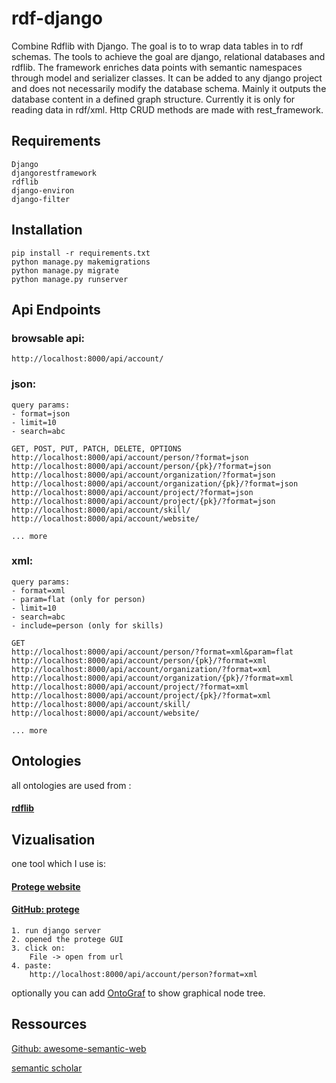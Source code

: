 # rdf-django
Combine Rdflib with Django.
The goal is to to wrap data tables in to rdf schemas.
The tools to achieve the goal are django, relational databases and rdflib.
The framework enriches data points with semantic namespaces through model and serializer classes. It can be added to any django project and does not necessarily modify the database schema. Mainly it outputs the database content in a defined graph structure. Currently it is only for reading data in rdf/xml.
Http CRUD methods are made with rest_framework.

## Requirements

    Django
    djangorestframework
    rdflib
    django-environ
    django-filter

## Installation

    pip install -r requirements.txt
    python manage.py makemigrations
    python manage.py migrate
    python manage.py runserver

## Api Endpoints

### browsable api:

    http://localhost:8000/api/account/

### json:
    query params: 
    - format=json
    - limit=10
    - search=abc

    GET, POST, PUT, PATCH, DELETE, OPTIONS
    http://localhost:8000/api/account/person/?format=json
    http://localhost:8000/api/account/person/{pk}/?format=json
    http://localhost:8000/api/account/organization/?format=json
    http://localhost:8000/api/account/organization/{pk}/?format=json
    http://localhost:8000/api/account/project/?format=json
    http://localhost:8000/api/account/project/{pk}/?format=json
    http://localhost:8000/api/account/skill/
    http://localhost:8000/api/account/website/

    ... more

### xml:
    query params: 
    - format=xml
    - param=flat (only for person)
    - limit=10
    - search=abc
    - include=person (only for skills)
    
    GET
    http://localhost:8000/api/account/person/?format=xml&param=flat
    http://localhost:8000/api/account/person/{pk}/?format=xml
    http://localhost:8000/api/account/organization/?format=xml
    http://localhost:8000/api/account/organization/{pk}/?format=xml
    http://localhost:8000/api/account/project/?format=xml
    http://localhost:8000/api/account/project/{pk}/?format=xml
    http://localhost:8000/api/account/skill/
    http://localhost:8000/api/account/website/
    
    ... more


## Ontologies

all ontologies are used from :
#### [rdflib](https://rdflib.readthedocs.io/)

## Vizualisation

one tool which I use is:

#### [Protege website](https://protege.stanford.edu/)

#### [GitHub: protege](https://github.com/protegeproject/protege)

    1. run django server
    2. opened the protege GUI
    3. click on:
        File -> open from url 
    4. paste: 
        http://localhost:8000/api/account/person?format=xml

optionally you can add [OntoGraf](https://protegewiki.stanford.edu/wiki/OntoGraf) to show graphical node tree.


## Ressources

[Github: awesome-semantic-web](https://github.com/semantalytics/awesome-semantic-web#contents)

[semantic scholar](https://www.semanticscholar.org/paper/Social-Participation-Network%3A-Linking-Things%2C-and-Piperagkas-Angarita/86c670ef7454d6a4cbaf6a9c0abe72035eff3dae#references)
